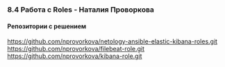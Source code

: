 ### 8.4 Работа с Roles - Наталия Проворкова
#### Репозитории с решением
https://github.com/nprovorkova/netology-ansible-elastic-kibana-roles.git
https://github.com/nprovorkova/filebeat-role.git
https://github.com/nprovorkova/kibana-role.git
